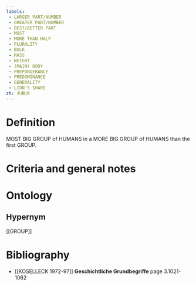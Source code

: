 ```yaml
---
labels: 
 - LARGER PART/NUMBER
 - GREATER PART/NUMBER
 - BEST/BETTER PART
 - MOST
 - MORE THAN HALF
 - PLURALITY
 - BULK
 - MASS
 - WEIGHT
 - (MAIN) BODY
 - PREPONDERANCE
 - PREDOMINANCE
 - GENERALITY
 - LION'S SHARE
zh: 多數派
---
```


# Definition
MOST BIG GROUP of HUMANS in a MORE BIG GROUP of HUMANS than the first GROUP.
# Criteria and general notes
# Ontology

## Hypernym
[[GROUP]]
# Bibliography
- [[KOSELLECK 1972-97]]
**Geschichtliche Grundbegriffe** page 3.1021-1062
